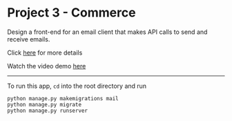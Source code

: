 # Project 3 - Commerce

Design a front-end for an email client that makes API calls to send and receive emails.

Click [here](https://cs50.harvard.edu/web/2020/projects/3/mail/) for more details

Watch the video demo [here](https://youtu.be/Zgv6gpyOuqo)

---

To run this app, `cd` into the root directory and run

```
python manage.py makemigrations mail
python manage.py migrate
python manage.py runserver
```
